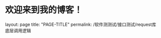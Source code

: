 <html lang="zh-CN">
<head>
    <meta charset="UTF-8">
</head>
<body>
    <h1>欢迎来到我的博客！</h1>
    layout: page
    title: "PAGE-TITLE"
    permalink: /软件测测试/接口测试/request库底层调用逻辑
</html>
